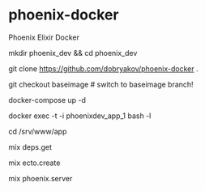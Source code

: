 # phoenix-docker
Phoenix Elixir Docker

mkdir phoenix_dev && cd phoenix_dev

git clone https://github.com/dobryakov/phoenix-docker .

git checkout baseimage # switch to baseimage branch!

docker-compose up -d

docker exec -t -i phoenixdev_app_1 bash -l

cd /srv/www/app

mix deps.get

mix ecto.create

mix phoenix.server
